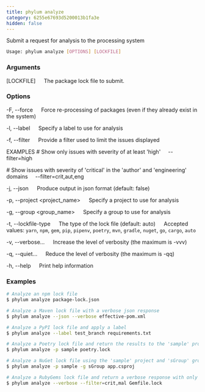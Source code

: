 ```yaml
---
title: phylum analyze
category: 6255e67693d5200013b1fa3e
hidden: false
---
```


Submit a request for analysis to the processing system

```sh
Usage: phylum analyze [OPTIONS] [LOCKFILE]
```

### Arguments

[LOCKFILE]
&emsp; The package lock file to submit.

### Options

-F, --force
&emsp; Force re-processing of packages (even if they already exist in the system)

-l, --label <label>
&emsp; Specify a label to use for analysis

-f, --filter <filter>
&emsp; Provide a filter used to limit the issues displayed

EXAMPLES
\# Show only issues with severity of at least 'high'
&nbsp;&nbsp;&nbsp;&nbsp;--filter=high

\# Show issues with severity of 'critical' in the 'author'
and 'engineering' domains
&nbsp;&nbsp;&nbsp;&nbsp;--filter=crit,aut,eng

-j, --json
&emsp; Produce output in json format (default: false)

-p, --project <project_name>
&emsp; Specify a project to use for analysis

-g, --group <group_name>
&emsp; Specify a group to use for analysis

-t, --lockfile-type <type>
&emsp; The type of the lock file (default: auto)
&emsp; Accepted values: `yarn`, `npm`, `gem`, `pip`, `pipenv`, `poetry`, `mvn`, `gradle`, `nuget`, `go`, `cargo`, `auto`

-v, --verbose...
&emsp; Increase the level of verbosity (the maximum is -vvv)

-q, --quiet...
&emsp; Reduce the level of verbosity (the maximum is -qq)

-h, --help
&emsp; Print help information

### Examples

```sh
# Analyze an npm lock file
$ phylum analyze package-lock.json

# Analyze a Maven lock file with a verbose json response
$ phylum analyze --json --verbose effective-pom.xml

# Analyze a PyPI lock file and apply a label
$ phylum analyze --label test_branch requirements.txt

# Analyze a Poetry lock file and return the results to the 'sample' project
$ phylum analyze -p sample poetry.lock

# Analyze a NuGet lock file using the 'sample' project and 'sGroup' group
$ phylum analyze -p sample -g sGroup app.csproj

# Analyze a RubyGems lock file and return a verbose response with only critical malware
$ phylum analyze --verbose --filter=crit,mal Gemfile.lock
```
